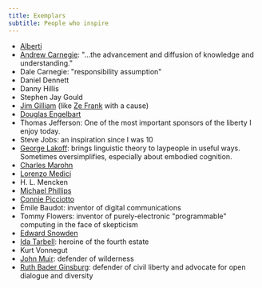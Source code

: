 ```yaml
---
title: Exemplars
subtitle: People who inspire
---
```


* [Alberti](http://en.wikipedia.org/wiki/Leon_Battista_Alberti)
* [Andrew Carnegie](http://www.carnegie.org/sub/about/biography.html): "…the advancement and diffusion of knowledge and understanding."
* Dale Carnegie: "responsibility assumption" 
* Daniel Dennett
* Danny Hillis
* Stephen Jay Gould
* [Jim Gilliam](http://www.jimgilliam.com/) (like [Ze Frank](http://www.zefrank.com/) with a cause)
* [Douglas Engelbart](http://dougengelbart.org/)
* Thomas Jefferson: One of the most important sponsors of the liberty I enjoy today.
* Steve Jobs: an inspiration since I was 10
* [George Lakoff](http://www.rockridgeinstitute.org/people/lakoff): brings linguistic theory to laypeople in useful ways.  Sometimes oversimplifies, especially about embodied cognition.
* [Charles Marohn](http://www.strongtowns.org/journal/2010/11/22/confessions-of-a-recovering-engineer.html)
* [Lorenzo Medici](http://en.wikipedia.org/wiki/Lorenzo_de'_Medici)
* H. L. Mencken
* [Michael Phillips](http://www.lithiumcreations.com/about-the-author/)
* [Connie Picciotto](http://www.washingtonpost.com/sf/feature/wp/2013/05/02/connie-picciotto-has-kept-vigil-near-the-white-house-for-32-years-why-and-at-what-cost/)
* Émile Baudot: inventor of digital communications
* Tommy Flowers: inventor of purely-electronic "programmable" computing in the face of skepticism
* [Edward Snowden](http://en.wikipedia.org/wiki/Edward_Snowden)
* [Ida Tarbell](http://en.wikipedia.org/wiki/Ida_Tarbell): heroine of the fourth estate
* Kurt Vonnegut
* [John Muir](http://en.wikipedia.org/wiki/John_Muir): defender of wilderness
* [Ruth Bader Ginsburg](https://en.wikipedia.org/wiki/Ruth_Bader_Ginsburg): defender of civil liberty and advocate for open dialogue and diversity